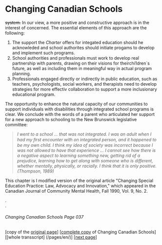 # Changing Canadian Schools
~~system.~~ In our view, a more positive and constructive approach is in the interest of concerned. The essential elements of this approach are the following:  

1. The support the *Charter* offers for integated education should he acknowleded and school authorites should initiate progams to develop and implement such programs.  
2. School authorities and professionals must work to develop real partnership with parents, drawing on their visions for theirchi1dren´s future, as well as including them in meaningful way in actual program planning.  
3. Professionals engaged directly or indirectly in public education, such as teachers, psychologists, social workers, and therapists need to develop strategies for more effectiv collaboration to support a more inclusionary educational program.  

The opportunity to enhance the natural capacity of our communities to support individuals with disabilities through integrated school programs is clear. We conclude with the words of a parent who articulated her support for a new approach to schooling to the New Brunswick legislative committee:  

> *I went to a school ... that was not integrated. I was an adult when I had my ﬁrst encounter with on integrated person, and it happened to be my own child. I think my idea of society was incorrect because I was not allowed to have that experience ... I cannot see how there is a negative aspect to learning something new, getting rid of a prejudice, learning how to get along with someone who is different, whether mentally, physically, or racially. I think that it is only positive. (Thompson, 1989)*

This chapter is I modified version of the original article "Changing Special Education Practice: Law, Advocacy and Innovation," which appeared in the Canadian Journal of Community Mental Health, Fall 1990, Vol. 9, No. 2.

.  
.  

###### Changing Canadian Schools Page 037

[copy of the [original page](/copies-from-original/CCS037.png)]
[[complete copy](/copies-from-original/BestCopy_Changing_Canadian_Schools_Perspectives_on_Disability_and_Inclusion.pdf) of Changing Canadian Schools]
[[whole transscript] (/pages/en/)]
[[next page](Changing_Canadian_Schools-038)]



